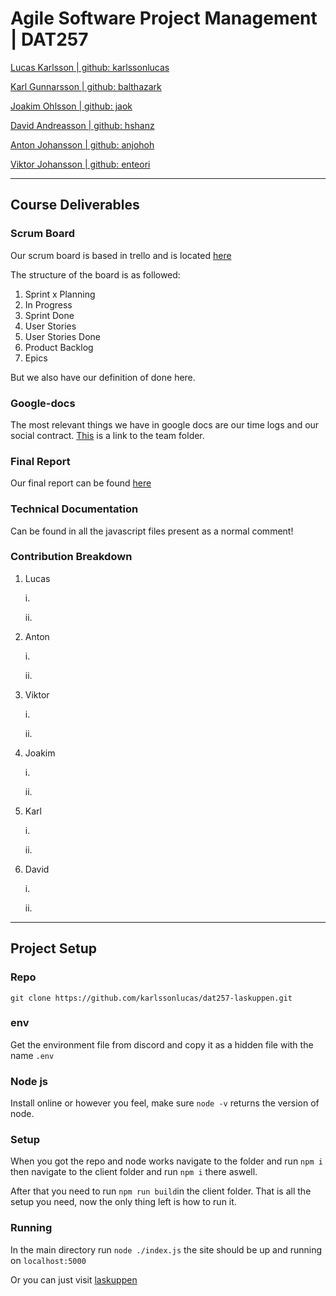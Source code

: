 # Agile Software Project Management | DAT257 
[Lucas Karlsson | github: karlssonlucas](https://github.com/KarlssonLucas)

[Karl Gunnarsson | github: balthazark](https://github.com/Balthazark)

[Joakim Ohlsson | github: jaok](https://github.com/JaoK)

[David Andreasson | github: hshanz](https://github.com/hshanz)

[Anton Johansson | github: anjohoh](https://github.com/anjohoh)

[Viktor Johansson | github: enteori](https://github.com/EnTeori)

- - - -

## Course Deliverables
### Scrum Board
Our scrum board is based in trello and is located [here](https://trello.com/b/Kdz3BXNU/dat257-scrum)

The structure of the board is as followed:
  1. Sprint x Planning
  2. In Progress
  3. Sprint Done
  4. User Stories
  5. User Stories Done
  6. Product Backlog
  7. Epics

But we also have our definition of done here.

### Google-docs
The most relevant things we have in google docs are our time logs and our social contract. [This](https://drive.google.com/drive/folders/1008sJI5Wnr-Zti_D7nwAibry_rtSnE1j) is a link to the team folder.
  
### Final Report
Our final report can be found [here]()

### Technical Documentation
Can be found in all the javascript files present as a normal comment!

### Contribution Breakdown
  1. Lucas
  
     i.
     
     ii.
  2. Anton
     
     i.
     
     ii.
  3. Viktor
     
     i.
     
     ii.  
  4. Joakim
     
     i.
     
     ii.
  5. Karl
     
     i.
     
     ii.
  6. David
     
     i.
     
     ii.
     
- - - -
## Project Setup
### Repo
```git clone https://github.com/karlssonlucas/dat257-laskuppen.git```

### env
Get the environment file from discord and copy it as a hidden file with the name ```.env```

### Node js
Install online or however you feel, make sure ```node -v``` returns the version of node.
### Setup
When you got the repo and node works navigate to the folder and run ```npm i``` then navigate to the client folder
and run ```npm i``` there aswell.

After that you need to run ```npm run build```in the client folder. That is all the setup you need, now
the only thing left is how to run it.

### Running
In the main directory run ```node ./index.js``` the site should be up and running on ```localhost:5000```

Or you can just visit [laskuppen](https://laskuppen.herokuapp.com)
